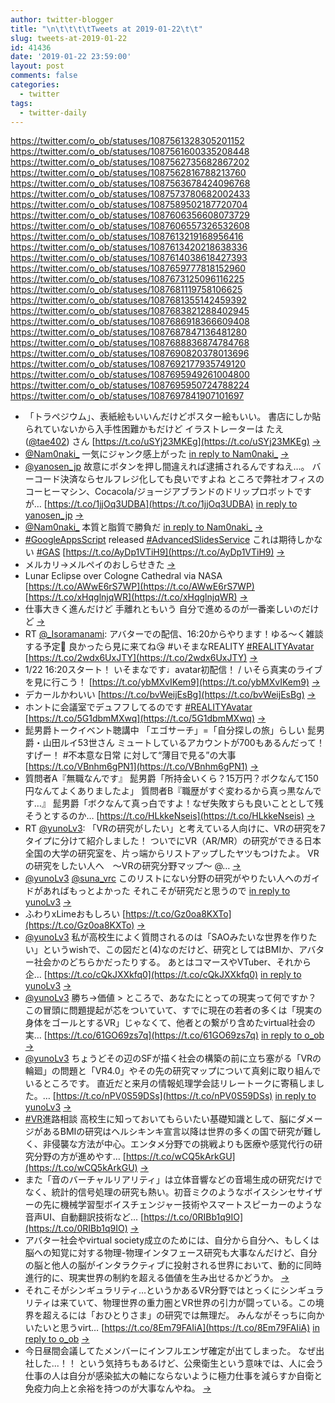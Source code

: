 ```yaml
---
author: twitter-blogger
title: "\n\t\t\t\tTweets at 2019-01-22\t\t"
slug: tweets-at-2019-01-22
id: 41436
date: '2019-01-22 23:59:00'
layout: post
comments: false
categories:
  - twitter
tags:
  - twitter-daily
---
```


https://twitter.com/o_ob/statuses/1087561328305201152 https://twitter.com/o_ob/statuses/1087561600335208448 https://twitter.com/o_ob/statuses/1087562735682867202 https://twitter.com/o_ob/statuses/1087562816788213760 https://twitter.com/o_ob/statuses/1087563678424096768 https://twitter.com/o_ob/statuses/1087573780682002433 https://twitter.com/o_ob/statuses/1087589502187720704 https://twitter.com/o_ob/statuses/1087606356608073729 https://twitter.com/o_ob/statuses/1087606557326532608 https://twitter.com/o_ob/statuses/1087613219168956416 https://twitter.com/o_ob/statuses/1087613420218638336 https://twitter.com/o_ob/statuses/1087614038618427393 https://twitter.com/o_ob/statuses/1087659777818152960 https://twitter.com/o_ob/statuses/1087673125096116225 https://twitter.com/o_ob/statuses/1087681119758106625 https://twitter.com/o_ob/statuses/1087681355142459392 https://twitter.com/o_ob/statuses/1087683821288402945 https://twitter.com/o_ob/statuses/1087686918366609408 https://twitter.com/o_ob/statuses/1087687847136481280 https://twitter.com/o_ob/statuses/1087688836874784768 https://twitter.com/o_ob/statuses/1087690820378013696 https://twitter.com/o_ob/statuses/1087692177935749120 https://twitter.com/o_ob/statuses/1087695949261004800 https://twitter.com/o_ob/statuses/1087695950724788224 https://twitter.com/o_ob/statuses/1087697841907101697  

*   「トラペジウム」、表紙絵もいいんだけどポスター絵もいい。 書店にしか貼られていないから入手性困難かもだけど イラストレーターは たえ([@tae402](https://twitter.com/tae402)) さん [https://t.co/uSYj23MKEg](https://t.co/uSYj23MKEg) [->](https://twitter.com/o_ob/statuses/1087561328305201152)
*   [@Nam0naki_](https://twitter.com/Nam0naki_) 一気にジャンク感上がった [in reply to Nam0naki_](https://twitter.com/Nam0naki_/statuses/1087561163318034432) [->](https://twitter.com/o_ob/statuses/1087561600335208448)
*   [@yanosen_jp](https://twitter.com/yanosen_jp) 故意にボタンを押し間違えれば逮捕されるんですねえ…。 バーコード決済ならセルフレジ化しても良いですよね ところで弊社オフィスのコーヒーマシン、Cocacola/ジョージアブランドのドリップロボットですが… [https://t.co/1jjOq3UDBA](https://t.co/1jjOq3UDBA) [in reply to yanosen_jp](https://twitter.com/yanosen_jp/statuses/1087476557893984257) [->](https://twitter.com/o_ob/statuses/1087562735682867202)
*   [@Nam0naki_](https://twitter.com/Nam0naki_) 本質と脂質で勝負だ [in reply to Nam0naki_](https://twitter.com/Nam0naki_/statuses/1087562046282043399) [->](https://twitter.com/o_ob/statuses/1087562816788213760)
*   [#GoogleAppsScript](https://twitter.com/search?q=%23GoogleAppsScript&src=hash) released [#AdvancedSlidesService](https://twitter.com/search?q=%23AdvancedSlidesService&src=hash) これは期待しかない [#GAS](https://twitter.com/search?q=%23GAS&src=hash) [https://t.co/AyDp1VTiH9](https://t.co/AyDp1VTiH9) [->](https://twitter.com/o_ob/statuses/1087563678424096768)
*   メルカリ→メルペイのおしらせきた [->](https://twitter.com/o_ob/statuses/1087573780682002433)
*   Lunar Eclipse over Cologne Cathedral via NASA [https://t.co/AWwE6rS7WP](https://t.co/AWwE6rS7WP) [https://t.co/xHqglnjqWR](https://t.co/xHqglnjqWR) [->](https://twitter.com/o_ob/statuses/1087589502187720704)
*   仕事大きく進んだけど 手離れともいう 自分で進めるのが一番楽しいのだけど [->](https://twitter.com/o_ob/statuses/1087606356608073729)
*   RT [@_Isoramanami](https://twitter.com/_Isoramanami): アバターでの配信、16:20からやります！ゆる～く雑談する予定🍜 良かったら見に来てね😘 #いそまなREALITY [#REALITYAvatar](https://twitter.com/search?q=%23REALITYAvatar&src=hash) [https://t.co/2wdx6UxJTY](https://t.co/2wdx6UxJTY) [->](https://twitter.com/o_ob/statuses/1087606557326532608)
*   1/22 16:20スタート！ いそまなです♩avatar初配信！ / いそら真実のライブを見に行こう！ [https://t.co/ybMXvIKem9](https://t.co/ybMXvIKem9) [->](https://twitter.com/o_ob/statuses/1087613219168956416)
*   デカールかわいい [https://t.co/bvWeijEsBg](https://t.co/bvWeijEsBg) [->](https://twitter.com/o_ob/statuses/1087613420218638336)
*   ホントに会議室でデュフフしてるのです [#REALITYAvatar](https://twitter.com/search?q=%23REALITYAvatar&src=hash) [https://t.co/5G1dbmMXwq](https://t.co/5G1dbmMXwq) [->](https://twitter.com/o_ob/statuses/1087614038618427393)
*   髭男爵トークイベント聴講中 「エゴサーチ」=「自分探しの旅」らしい 髭男爵・山田ルイ53世さん ミュートしているアカウントが700もあるんだって！すげー！ #不本意な日常 に対して“薄目で見る”の大事 [https://t.co/VBnhm6gPN1](https://t.co/VBnhm6gPN1) [->](https://twitter.com/o_ob/statuses/1087659777818152960)
*   質問者A『無職なんです』 髭男爵「所持金いくら？15万円？ボクなんて150円なんてよくありましたよ」 質問者B『職歴がすぐ変わるから真っ黒なんです…』 髭男爵「ボクなんて真っ白ですよ！なぜ失敗すらも良いこととして残そうとするのか… [https://t.co/HLkkeNseis](https://t.co/HLkkeNseis) [->](https://twitter.com/o_ob/statuses/1087673125096116225)
*   RT [@yunoLv3](https://twitter.com/yunoLv3): 「VRの研究がしたい」と考えている人向けに、VRの研究を7タイプに分けて紹介しました！ ついでにVR（AR/MR）の研究ができる日本全国の大学の研究室を、片っ端からリストアップしたヤツもつけたよ。 VRの研究をしたい人へ　〜VRの研究分野マップ〜 @… [->](https://twitter.com/o_ob/statuses/1087681119758106625)
*   [@yunoLv3](https://twitter.com/yunoLv3) [@suna_vrc](https://twitter.com/suna_vrc) このリストにない分野の研究がやりたい人へのガイドがあればもっとよかった それこそが研究だと思うので [in reply to yunoLv3](https://twitter.com/yunoLv3/statuses/1087646974877171712) [->](https://twitter.com/o_ob/statuses/1087681355142459392)
*   ふわりxLimeおもしろい [https://t.co/Gz0oa8KXTo](https://t.co/Gz0oa8KXTo) [->](https://twitter.com/o_ob/statuses/1087683821288402945)
*   [@yunoLv3](https://twitter.com/yunoLv3) 私が高校生によく質問されるのは「SAOみたいな世界を作りたい」というwishで、この図だと(4)なのだけど、研究としてはBMIか、アバター社会かのどちらかだったりする。 あとはコマースやVTuber、それから企… [https://t.co/cQkJXXkfq0](https://t.co/cQkJXXkfq0) [in reply to yunoLv3](https://twitter.com/yunoLv3/statuses/1087646974877171712) [->](https://twitter.com/o_ob/statuses/1087686918366609408)
*   [@yunoLv3](https://twitter.com/yunoLv3) 勝ち→価値 > ところで、あなたにとっての現実って何ですか？ この冒頭に問題提起が芯をついていて、すでに現在の若者の多くは「現実の身体をゴールとするVR」じゃなくて、他者との繋がり含めたvirtual社会の実… [https://t.co/61GO69zs7q](https://t.co/61GO69zs7q) [in reply to o_ob](https://twitter.com/o_ob/statuses/1087686918366609408) [->](https://twitter.com/o_ob/statuses/1087687847136481280)
*   [@yunoLv3](https://twitter.com/yunoLv3) ちょうどその辺のSFが描く社会の構築の前に立ち塞がる「VRの輪廻」の問題と「VR4.0」やその先の研究マップについて真剣に取り組んでいるところです。 直近だと来月の情報処理学会誌リレートークに寄稿しました。… [https://t.co/nPV0S59DSs](https://t.co/nPV0S59DSs) [in reply to yunoLv3](https://twitter.com/yunoLv3/statuses/1087687922663415808) [->](https://twitter.com/o_ob/statuses/1087688836874784768)
*   [#VR](https://twitter.com/search?q=%23VR&src=hash)進路相談 高校生に知っておいてもらいたい基礎知識として、脳にダメージがあるBMIの研究はヘルシキンキ宣言以降は世界の多くの国で研究が難しく、非侵襲な方法が中心。エンタメ分野での挑戦よりも医療や感覚代行の研究分野の方が進めやす… [https://t.co/wCQ5kArkGU](https://t.co/wCQ5kArkGU) [->](https://twitter.com/o_ob/statuses/1087690820378013696)
*   また「音のバーチャルリアリティ」は立体音響などの音場生成の研究だけでなく、統計的信号処理の研究も熱い。初音ミクのようなボイスシンセサイザーの先に機械学習型ボイスチェンジャー技術やスマートスピーカーのような音声UI、自動翻訳技術など… [https://t.co/0RIBb1q9IO](https://t.co/0RIBb1q9IO) [->](https://twitter.com/o_ob/statuses/1087692177935749120)
*   アバター社会やvirtual society成立のためには、自分から自分へ、もしくは脳への知覚に対する物理-物理インタフェース研究も大事なんだけど、自分の脳と他人の脳がインタラクティブに投射される世界において、動的に同時進行的に、現実世界の制約を超える価値を生み出せるかどうか。 [->](https://twitter.com/o_ob/statuses/1087695949261004800)
*   それこそがシンギュラリティ…というかあるVR分野ではとっくにシンギュラリティは来ていて、物理世界の重力圏とVR世界の引力が闘っている。この境界を超えるには「おひとりさま」の研究では無理だ。 みんながそっちに向かいたいと思うvirt… [https://t.co/8Em79FAIiA](https://t.co/8Em79FAIiA) [in reply to o_ob](https://twitter.com/o_ob/statuses/1087695949261004800) [->](https://twitter.com/o_ob/statuses/1087695950724788224)
*   今日昼間会議してたメンバーにインフルエンザ確定が出てしまった。 なぜ出社した...！！ という気持ちもあるけど、公衆衛生という意味では、人に会う仕事の人は自分が感染拡大の軸にならないように極力仕事を減らすか自衛と免疫力向上と余裕を持つのが大事なんやね。 [->](https://twitter.com/o_ob/statuses/1087697841907101697)